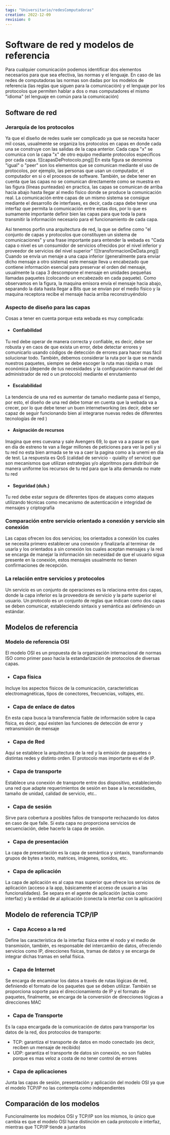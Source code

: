 ```yaml
---
tags: "Universitario/redesComputadoras"
creation: 2022-12-09
revision: 0
---
```

# Software de red y modelos de referencia
Para cualquier comunicación podemos identificar dos elementos necesarios para que sea efectiva, las normas y el lenguaje. En caso de las redes de computadoras las normas son dadas por los modelos de referencia (las reglas que siguen para la comunicación) y el lenguaje por los protocolos que permiten hablar a dos o mas computadores el mismo "idioma" (el lenguaje en común para la comunicación)
## Software de red 
### Jerarquía de los protocolos
Ya que el diseño de redes suele ser complicado ya que se necesita hacer mil cosas, usualmente se organiza los protocolos en capas en donde cada una se construye con las salidas de la capa anterior. 
Cada capa "x" se comunica con la capa "x" de otro equipo mediante protocolos específicos por cada capa. 
![[capasDeProtocolo.png]]
En esta figura se denomina "igual" o "peer" son los elementos que se comunican mediante el uso de protocolos, por ejemplo, las personas que usan un computador, el computador en si o el procesos de software.
También, se debe tener en cuenta que las capas no se comunican directamente como se muestra en las figura (líneas punteadas) en practica, las capas se comunican de arriba hacia abajo hasta llegar al medio físico donde se produce la comunicación real. La comunicación entre capas de un mismo sistema se consigue mediante el desarrollo de interfases, es decir, cada capa debe tener una interfaz que permita la comunicación entre estas dos, por lo que es sumamente importante definir bien las capas para que toda la para transmitir la información necesario para el funcionamiento de cada capa.

Así tenemos porfin una arquitectura de red, la que se define como "el conjunto de capas y protocolos que constituyen un sistema de comunicaciones" y una frase importante para entender la webada es "Cada capa o nivel es un consumidor de servicios ofrecidos por el nivel inferior y proveedor de servicios del nivel superior"
![[transformacionDeData.png]]
Cuando se envía un menaje a una capa inferior (generalmente para enviar dicho mensaje a otro sistema) este mensaje lleva u encabezado que contiene información esencial para preservar el orden del mensaje, usualmente la capa 3 descompone el mensaje en unidades pequeñas llamadas paquetes (colocando un encabezado en cada paquete). Como observamos en la figura, la maquina emisora envía el mensaje hacia abajo, separando la data hasta llegar a Bits que se envían por el medio físico y la maquina receptora recibe el mensaje hacia arriba reconstruyéndolo 
### Aspecto de diseño para las capas 
Cosas a tener en cuenta porque esta webada es muy complicada:
- #### Confiabilidad
Tu red debe operar de manera correcta y confiable, es decir, debe ser robusta y en caos de que exista un error, debe detectar errores y comunicarlo usando códigos de detección de errores para hacer mas fácil solucionar todo. 
También, debemos considerar la ruta por la que se manda nuestros paquetes, siempre se debe escoger la ruta mas rápida o mas económica (depende de tus necesidades y la configuración manual del del administrador de red o un protocolo) mediante el enrutamiento 
- #### Escalabilidad
La tendencia de una red es aumentar de tamaño mediante pasa el tiempo, por esto, el diseño de una red debe tomar en cuenta que la webada va a crecer, por lo que debe tener un buen internetworking (es decir, debe ser capaz de seguir funcionando bien al integrarse nuevas redes de diferentes tecnologías de red )
- #### Asignación de recursos
Imagina que eres cuevana y sale Avengers 69, lo que va a a pasar es que en día de estreno te van a llegar millones de peticiones para ver la peli y si tu red no esta bien armada se te va a caer la pagina como a la unemi en día de test. La respuesta es QoS (calidad de servicio - quiality of service) que son mecanismos que utilizan estrategias y/o algoritmos para distribuir de manera uniforme los recursos de tu red para que la alta demanda no mate tu red 
- #### Seguridad (duh.)
Tu red debe estar segura de diferentes tipos de ataques como ataques utilizando técnicas como mecanismo de autenticación e integridad de mensajes y criptografía

### Comparación entre servicio orientado a conexión y servicio sin conexión 
Las capas ofrecen los dos servicios; los orientados a conexión los cuales se necesita primero establecer una conexión y finalizarla al terminar de usarla y los orientados a sin conexión los cuales aceptan mensajes y la red se encarga de manejar la información sin necesidad de que el usuario sigua presente en la conexión, estos mensajes usualmente no tienen confirmaciones de recepción. 
### La relación entre servicios y protocolos
Un servicio es un conjunto de operaciones es la relaciona entre dos capas, donde la capa inferior es la proveedora de servicio y la parte superior el usuario. 
Un protocolo es un conjunto de reglas que indican como dos capas se deben comunicar, estableciendo sintaxis y semántica así definiendo un estándar. 
## Modelos de referencia
### Modelo de referencia OSI 
El modelo OSI es un propuesta de la organización internacional de normas ISO como primer paso hacia la estandarización de protocolos de diversas capas.
- ### Capa física 
Incluye los aspectos físicos de la comunicación, características electromagnéticas, tipos de conectores, frecuencias, voltajes, etc.
- ### Capa de enlace de datos 
En esta capa busca la transferencia fiable de información sobre la capa física, es decir, aquí existen las funciones de detección de error y retransmisión de mensaje 
- ### Capa de Red
Aquí se establece la arquitectura de la red y la emisión de paquetes o distintas redes y distinto orden. El protocolo mas importante es el de IP.
- ### Capa de transporte 
Establece una conexión de transporte entre dos dispositivo, estableciendo una red que adapte requerimientos de sesión en base a la necesidades, tamaño de unidad, calidad de servicio, etc..
- ### Capa de sesión
Sirve para cobertura a posibles fallos de transporte rechazando los datos en caso de que falle. Si esta capa no proporciona servicios de secuenciación, debe hacerlo la capa de sesión.
- ### Capa de presentación 
La capa de presentación es la capa de semántica y sintaxis, transformando grupos de bytes a texto, matrices, imágenes, sonidos, etc.
- ### Capa de aplicación 
La capa de aplicación es al capa mas superior que ofrece los servicios de aplicación (acceso a la app, básicamente el acceso de usuario a las funcionalidades). Se separa en el agente de aplicación (actúa como interfaz) y la entidad de al aplicación (conecta la interfaz con la aplicación) 

## Modelo de referencia TCP/IP
- ### Capa Acceso a la red
Define las característica de la interfaz física entre el nodo y el medio de transmisión, también, es responsable del intercambio de datos, ofreciendo servicios como IP, direcciones físicas, tramas de datos y se encarga de integrar dichas tramas en señal física.
- ### Capa de Internet
Se encarga de encaminar los datos a través de rutas lógicas de red, definiendo el formato de los paquetes que se deben utilizar. También se proporciona soporte para el direccionamiento de IP y el formato de paquetes, finalmente, se encarga de la conversión de direcciones lógicas a direcciones MAC 
- ### Capa de Transporte
Es la capa encargada de la comunicación de datos para transportar los datos de la red, dos protocolos de transporte:
- TCP: garantiza el transporte de datos en modo conectado (es decir, reciben un mensaje de recibido)
- UDP: garantiza el transporte de datos sin conexión, no son fiables porque es mas veloz a costa de no tener control de errores
- ### Capa de aplicaciones 
Junta las capas de sesión, presentación y aplicación del modelo OSI ya que el modelo TCP/IP no las contempla como independientes 

## Comparación de los modelos
Funcionalmente los modelos OSI y TCP/IP son los mismos, lo único que cambia es que el modelo OSI hace distinción en cada protocolo e interfaz, mientras que TCP/IP tiende a juntarlos